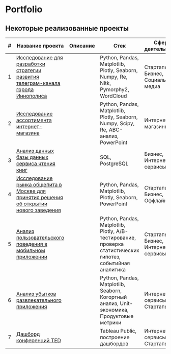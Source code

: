# Portfolio
## Некоторые реализованные проекты
|#|Название проекта|Описание|Стек|Сфера деятельности|
|--|--|--|--|--|
|1|[Исследование для разработки стратегии развития телеграм-канала города Иннополиса](https://github.com/marianella-b/Portfolio/tree/main/Tg_channel_study)||Python, Pandas, Matplotlib, Plotly, Seaborn, Numpy, Re, Nltk, Pymorphy2, WordCloud|Стартапы, Бизнес, Социальные медиа|
|2|[Исследование ассортимента интернет-магазина](https://github.com/marianella-b/Portfolio/tree/main/ecomm_assortment_study)||Python, Pandas, Matplotlib, Plotly, Seaborn, Numpy, Scipy, Re, ABC-анализ, PowerPoint|Интернет-магазины|
|3|[Анализ данных базы данных сервиса чтения книг](https://github.com/marianella-b/Portfolio/tree/main/SQL_for_book_reading_service)||SQL, PostgreSQL|Бизнес, Интернет-сервисы|
|4|[Исследование рынка общепита в Москве для принятия решения об открытии нового заведения](https://github.com/marianella-b/Portfolio/tree/main/food%20service%20study)||Python, Pandas, Matplotlib, Plotly, Seaborn, PowerPoint|Стартапы, Бизнес, Оффлайн|
|5|[Анализ пользовательского поведения в мобильном приложении](https://github.com/marianella-b/Portfolio/tree/main/mobile_app_AAB)||Python, Pandas, Matplotlib, Plotly, A/В-тестирование, проверка статистических гипотез, событийная аналитика|Стартапы, Бизнес, Интернет-сервисы|
|6|[Анализ убытков развлекательного приложения](https://github.com/marianella-b/Portfolio/tree/main/unit_economy_entertainment_app)||Python, Pandas, Matplotlib, Seaborn, Когортный анализ, Unit-экономика, Продуктовые метрики|Интернет-сервисы, Стартапы|
|7|[Дашборд конференций TED](https://github.com/marianella-b/Portfolio/tree/main/Ted_conf_dashboard)||Tableau Public, построение дашбордов|Интернет-сервисы, Стартапы|
